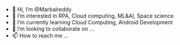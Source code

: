 - 👋 Hi, I’m @Marbalreddy
- 👀 I’m interested in RPA, Cloud computing, ML&AI, Space science
- 🌱 I’m currently learning Cloud Computing, Android Development
- 💞️ I’m looking to collaborate on ...
- 📫 How to reach me ...

<!---
Marbalreddy/Marbalreddy is a ✨ special ✨ repository because its `README.md` (this file) appears on your GitHub profile.
You can click the Preview link to take a look at your changes.
--->
